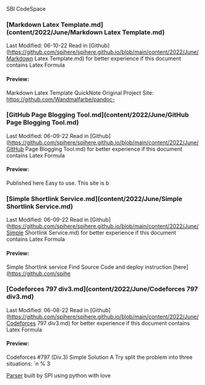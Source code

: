 SBI CodeSpace
### [Markdown Latex Template.md](content/2022/June/Markdown Latex Template.md) 
Last Modified: 06-10-22 
Read in [Github](https://github.com/spihere/spihere.github.io/blob/main/content/2022/June/Markdown Latex Template.md) for better experience if this document contains Latex Formula
#### Preview: 

Markdown Latex Template QuickNote
Original Project Site: https://github.com/Wandmalfarbe/pandoc-
### [GitHub Page Blogging Tool.md](content/2022/June/GitHub Page Blogging Tool.md) 
Last Modified: 06-09-22 
Read in [Github](https://github.com/spihere/spihere.github.io/blob/main/content/2022/June/GitHub Page Blogging Tool.md) for better experience if this document contains Latex Formula
#### Preview: 

Published here
Easy to use.
This site is b
### [Simple Shortlink Service.md](content/2022/June/Simple Shortlink Service.md) 
Last Modified: 06-09-22 
Read in [Github](https://github.com/spihere/spihere.github.io/blob/main/content/2022/June/Simple Shortlink Service.md) for better experience if this document contains Latex Formula
#### Preview: 

Simple Shortlink service
Find Source Code and deploy instruction [here](https://github.com/spihe
### [Codeforces 797 div3.md](content/2022/June/Codeforces 797 div3.md) 
Last Modified: 06-08-22 
Read in [Github](https://github.com/spihere/spihere.github.io/blob/main/content/2022/June/Codeforces 797 div3.md) for better experience if this document contains Latex Formula
#### Preview: 

Codeforces #797 (Div.3) Simple Solution
A
Try split the problem into three situations: `n % 3

[Parser](https://github.com/sbihere/) built by SPI using python with love
